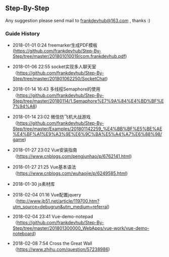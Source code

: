## Step-By-Step
Any suggestion please send mail to frankdevhub@163.com , thanks :)

### Guide History

* 2018-01-01 0:24 freemarker生成PDF模板 (https://github.com/frankdevhub/Step-By-Step/tree/master/201801010019/com.frankdevhub.pdf)

* 2018-01-06 22:55 socket实现多人聊天室（https://github.com/frankdevhub/Step-By-Step/tree/master/201801062250/SocketChat)

* 2018-01-14 16:43 多线程Semaphore的使用（https://github.com/frankdevhub/Step-By-Step/tree/master/20180114/1.Semaphore%E7%9A%84%E4%BD%BF%E7%94%A8)

* 2018-01-14 23:02 微信仿飞机大战游戏（https://github.com/frankdevhub/Step-By-Step/tree/master/Examples/201801142259_%E4%BB%BF%E5%BE%AE%E4%BF%A1%E9%A3%9E%E6%9C%BA%E5%A4%A7%E6%88%98/game)

* 2018-01-27 23:02 Vue安装指南（https://www.cnblogs.com/pengjunhao/p/6762141.html)

* 2018-01-27 21:25 Vue基本语法（https://www.cnblogs.com/wuhaojie/p/6249585.html)

* 2018-01-30 js素材库

* 2018-02-04 01:16 Vue配置jquery（http://www.jb51.net/article/119700.htm?utm_source=debugrun&utm_medium=referral)

* 2018-02-04 23:41 Vue-demo-notepad（https://github.com/frankdevhub/Step-By-Step/tree/master/201801300000_WebApps/vue-work/vue-demo-noteboard)

* 2018-02-08 7:54 Cross the Great Wall（https://www.zhihu.com/question/57238986)
